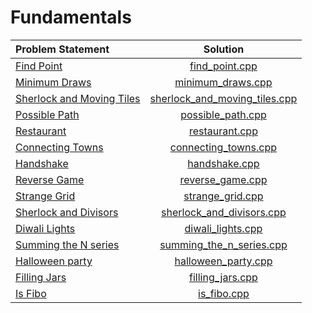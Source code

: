# Fundamentals

|       Problem Statement       |             Solution              |
|:------------------------------|:---------------------------------:|
| [Find Point][]                | [find_point.cpp][]                |
| [Minimum Draws][]             | [minimum_draws.cpp][]             |
| [Sherlock and Moving Tiles][] | [sherlock_and_moving_tiles.cpp][] |
| [Possible Path][]             | [possible_path.cpp][]             |
| [Restaurant][]                | [restaurant.cpp][]                |
| [Connecting Towns][]          | [connecting_towns.cpp][]          |
| [Handshake][]                 | [handshake.cpp][]                 |
| [Reverse Game][]              | [reverse_game.cpp][]              |
| [Strange Grid][]              | [strange_grid.cpp][]              |
| [Sherlock and Divisors][]     | [sherlock_and_divisors.cpp][]     |
| [Diwali Lights][]             | [diwali_lights.cpp][]             |
| [Summing the N series][]      | [summing_the_n_series.cpp][]      |
| [Halloween party][]           | [halloween_party.cpp][]           |
| [Filling Jars][]              | [filling_jars.cpp][]              |
| [Is Fibo][]                   | [is_fibo.cpp][]                   |

[Find Point]:                https://www.hackerrank.com/challenges/find-point
[Minimum Draws]:             https://www.hackerrank.com/challenges/minimum-draws
[Sherlock and Moving Tiles]: https://www.hackerrank.com/challenges/sherlock-and-moving-tiles
[Possible Path]:             https://www.hackerrank.com/challenges/possible-path
[Restaurant]:                https://www.hackerrank.com/challenges/restaurant
[Connecting Towns]:          https://www.hackerrank.com/challenges/connecting-towns
[Handshake]:                 https://www.hackerrank.com/challenges/handshake
[Reverse Game]:              https://www.hackerrank.com/challenges/reverse-game
[Strange Grid]:              https://www.hackerrank.com/challenges/strange-grid
[Sherlock and Divisors]:     https://www.hackerrank.com/challenges/sherlock-and-divisors
[Diwali Lights]:             https://www.hackerrank.com/challenges/diwali-lights
[Summing the N series]:      https://www.hackerrank.com/challenges/summing-the-n-series
[Halloween party]:           https://www.hackerrank.com/challenges/halloween-party
[Filling Jars]:              https://www.hackerrank.com/challenges/filling-jars
[Is Fibo]:                   https://www.hackerrank.com/challenges/is-fibo

[find_point.cpp]:                find_point.cpp
[minimum_draws.cpp]:             minimum_draws.cpp
[sherlock_and_moving_tiles.cpp]: sherlock_and_moving_tiles.cpp
[possible_path.cpp]:             possible_path.cpp
[restaurant.cpp]:                restaurant.cpp
[connecting_towns.cpp]:          connecting_towns.cpp
[handshake.cpp]:                 handshake.cpp
[reverse_game.cpp]:              reverse_game.cpp
[strange_grid.cpp]:              strange_grid.cpp
[sherlock_and_divisors.cpp]:     sherlock_and_divisors.cpp
[diwali_lights.cpp]:             diwali_lights.cpp
[summing_the_n_series.cpp]:      summing_the_n_series.cpp
[halloween_party.cpp]:           halloween_party.cpp
[filling_jars.cpp]:              filling_jars.cpp
[is_fibo.cpp]:                   is_fibo.cpp
